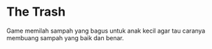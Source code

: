 # The Trash
Game memilah sampah yang bagus untuk anak kecil agar tau caranya membuang sampah yang baik dan benar.

